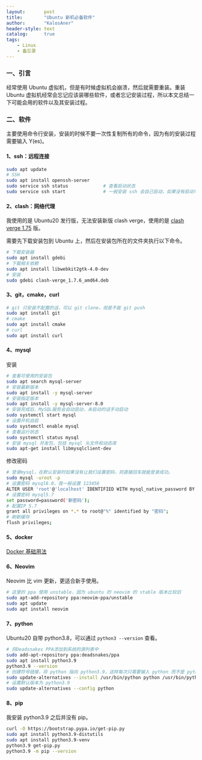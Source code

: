 ```yaml
---
layout:       post
title:        "Ubuntu 新机必备软件"
author:       "KalosAner"
header-style: text
catalog:      true
tags:
    - Linux
    - 备忘录
---
```


### 一、引言

经常使用 Ubuntu 虚拟机，但是有时候虚拟机会崩溃，然后就需要重装。重装 Ubuntu 虚拟机经常会忘记应该装哪些软件，或者忘记安装过程，所以本文总结一下可能会用的软件以及其安装过程。

### 二、软件

主要使用命令行安装，安装的时候不要一次性复制所有的命令，因为有的安装过程需要输入 Y(es)。

#### 1、ssh：远程连接

```sh
sudo apt update
# SSH
sudo apt install openssh-server
sudo service ssh status				# 查看启动状态
sudo service ssh start				# 一般安装 ssh 会自己启动，如果没有启动可以手动启动
```

#### 2、clash：网络代理

我使用的是 Ubuntu20 发行版，无法安装新版 clash verge，使用的是 [clash verge 1.75](https://github.com/KalosAner/KalosAner.github.io/blob/master/resource/software/clash-verge_1.7.6_amd64.deb) 版。

需要先下载安装包到 Ubuntu 上，然后在安装包所在的文件夹执行以下命令。

```sh
# 下载安装器
sudo apt install gdebi
# 下载相关依赖
sudo apt install libwebkit2gtk-4.0-dev
# 安装
sudo gdebi clash-verge_1.7.6_amd64.deb
```

#### 3、git，cmake，curl

```sh
# git 只安装不配置的话，可以 git clone，但是不能 git push
sudo apt install git
# cmake
sudo apt install cmake
# curl
sudo apt install curl
```

#### 4、mysql

安装

```sh
# 查看可使用的安装包
sudo apt search mysql-server
# 安装最新版本
sudo apt install -y mysql-server
# 安装指定版本
sudo apt install -y mysql-server-8.0
# 安装完成后，MySQL服务会自动启动，未启动的话手动启动
sudo systemctl start mysql
# 设置开机自启
sudo systemctl enable mysql
# 查看运行状态
sudo systemctl status mysql
# 安装 mysql 开发包，包括 mysql 头文件和动态库
sudo apt-get install libmysqlclient-dev
```

修改密码

```sh
# 登录mysql，在默认安装时如果没有让我们设置密码，则直接回车就能登录成功。
sudo mysql -uroot -p
# 设置密码 mysql8.0，我一般设置 123456
ALTER USER 'root'@'localhost' IDENTIFIED WITH mysql_native_password BY '新密码';
# 设置密码 mysql5.7
set password=password('新密码');
# 配置IP 5.7
grant all privileges on *.* to root@"%" identified by "密码";
# 刷新缓存
flush privileges;
```

#### 5、docker

[Docker 基础用法](https://kalosaner.github.io/2024/12/11/Docker-%E5%9F%BA%E7%A1%80%E7%94%A8%E6%B3%95/)

#### 6、Neovim

Neovim 比 vim 更新，更适合新手使用。

```sh
# 这里的 ppa 使用 unstable，因为 ubuntu 的 neovim 的 stable 版本比较旧
sudo apt-add-repository ppa:neovim-ppa/unstable
sudo apt update
sudo apt install neovim
```

#### 7、python

Ubuntu20 自带 python3.8，可以通过 `python3 --version` 查看。

```sh
# 将Deadsnakes PPA添加到系统的源列表中
sudo add-apt-repository ppa:deadsnakes/ppa
sudo apt install python3.9
python3.9 --version
# 创建符号链接，将 python 指向 python3.9，这样每次只需要输入 python 而不是 python3.9，最后的参数 1 代表优先级，2 大于 1
sudo update-alternatives --install /usr/bin/python python /usr/bin/python3.9 1
# 设置默认版本为 python3.9
sudo update-alternatives --config python
```

#### 8、pip

我安装 python3.9 之后并没有 pip。

```sh
curl -O https://bootstrap.pypa.io/get-pip.py
sudo apt install python3.9-distutils
sudo apt install python3.9-venv
python3.9 get-pip.py
python3.9 -m pip --version
```

